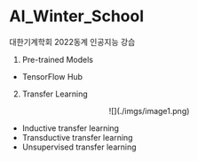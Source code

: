 # AI_Winter_School
대한기계학회 2022동계 인공지능 강습

1. Pre-trained Models
- TensorFlow Hub

2. Transfer Learning

<p align="center">
![](./imgs/image1.png)
</p>

- Inductive transfer learning
- Transductive transfer learning
- Unsupervised transfer learning
